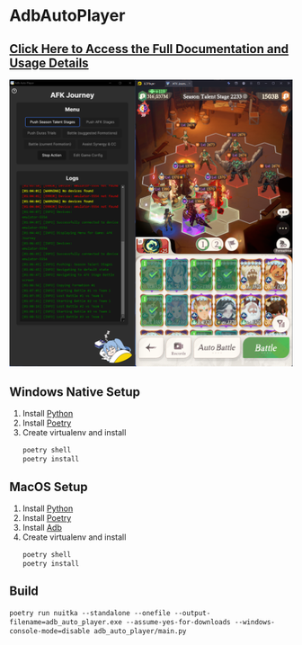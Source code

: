 # AdbAutoPlayer

## [Click Here to Access the Full Documentation and Usage Details](https://yulesxoxo.github.io/AdbAutoPlayer/)
![gui.png](docs/src/images/app/app.png)


## Windows Native Setup
1. Install [Python](https://www.python.org/downloads/)
2. Install [Poetry](https://python-poetry.org/docs/#installing-with-the-official-installer)
3. Create virtualenv and install
   ```shell
   poetry shell
   poetry install
   ```

## MacOS Setup
1. Install [Python](https://formulae.brew.sh/formula/python@3.12)
2. Install [Poetry](https://python-poetry.org/docs/#installing-with-pipx)
3. Install [Adb](https://formulae.brew.sh/cask/android-platform-tools)
4. Create virtualenv and install
   ```shell
   poetry shell
   poetry install
   ```

## Build
```shell
poetry run nuitka --standalone --onefile --output-filename=adb_auto_player.exe --assume-yes-for-downloads --windows-console-mode=disable adb_auto_player/main.py 
```
